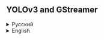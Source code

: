 ## YOLOv3 and GStreamer

<details>
<summary>Русский</summary>
<br/>

`YOLOv3` - модель для распознавания объектов на изображении.  
`GStreamer` - мультимедийная библиотека для работы с видео и аудио.  
`yolo_and_gst` - связка этих компонентов.  
На вход даёшь mp4-видео, на выходе получаешь его воспроизведение с подсвеченными обнаруженными объектами.  

![screenshot](https://github.com/cmykcmyk1/yolo_and_gst/releases/download/yolov3/screenshot.jpg)

**В этом проекте не используется OpenCV**

Для распознавания образов используется проект [ncnn](https://github.com/Tencent/ncnn) - это реализация алгоритма YOLOv3.

Вы можете попробовать эту программу без сборки. Скачайте готовую версию по [ссылке](https://github.com/cmykcmyk1/yolo_and_gst/releases/download/yolov3/yolo_and_gst.tar.gz).  
Для её запуска, возможно, потребуется установить зависимости (см. `Перед сборкой`).  
Также можете скачать [mp4-видео](https://github.com/cmykcmyk1/yolo_and_gst/releases/download/yolov3/example.mp4))  
[Оригинал](https://www.youtube.com/watch?v=WeQ-aeJd-Kk)

## Перед сборкой

Требуется установить зависимости. Выполните следующие команды:

> sudo apt install libgstreamer1.0-0 libgstreamer1.0-dev gstreamer1.0-libav gstreamer1.0-x  
> sudo apt install libfreetype6 libfreetype6-dev

## Сборка

Откройте в терминале директорию, где хотите расположить проект, и выполните следующие команды:

> git clone [https://github.com/cmykcmyk1/yolo_and_gst]() --recurse-submodules  
> cd yolo_and_gst  
> mkdir build  
> cd build  
> cmake .. -DCMAKE_BUILD_TYPE=Release  
> make -j{кол-во_потоков}

В случае успешной сборки в папке `build` появится исполняемый файл `yolo_and_gst`.

## После сборки

В корне проекта создайте папку `res` и расположите в ней файлы-ресурсы используемые программой: шрифт для отрисовки текста, датасет для нейронной сети.  
Эти файлы вы можете взять из готовой версии программы, которую можно скачать по [ссылке](https://github.com/cmykcmyk1/yolo_and_gst/releases/download/yolov3/yolo_and_gst.tar.gz).  
Возьмите из архива `arial.ttf`, `mobilenetv2_yolov3.bin` и `mobilenetv2_yolov3.param`.

**Программа готова к запуску**

## Запуск

> ./yolo_and_gst &lt;путь_к_mp4-видео&gt;  
> ./yolo_and_gst &lt;путь_к_mp4-видео&gt; &lt;желаемый_fps&gt;

</details>

<details>
<summary>English</summary>
<br/>

`YOLOv3` - model for object detection in image.  
`GStreamer` - multimedia library for working with video and audio.  
`yolo_and_gst` - combination of these elements.  
Input: mp4 video  
Output: playback video with object detection

![screenshot](https://github.com/cmykcmyk1/yolo_and_gst/releases/download/yolov3/screenshot.jpg)

**This project does not use OpenCV**

For object detection uses project [ncnn](https://github.com/Tencent/ncnn) project - this is an implementation of the YOLOv3 algorithm.

You can try this program without building. Download the finished program from the [link](https://github.com/cmykcmyk1/yolo_and_gst/releases/download/yolov3/yolo_and_gst.tar.gz).  
To run it, you may need to install dependencies (see `Before building`).  
Also you may download [mp4-video](https://github.com/cmykcmyk1/yolo_and_gst/releases/download/yolov3/example.mp4))  
[Original](https://www.youtube.com/watch?v=WeQ-aeJd-Kk)

## Before building

Dependencies need to be installed. Run the following commands:

> sudo apt install libgstreamer-1.0 libgstreamer-1.0-dev gstreamer1.0-libav gstreamer1.0-x  
> sudo apt install libfreetype6 libfreetype6-dev

## Building

Open the directory where you want to locate this project. Run the following commands:

> git clone [https://github.com/cmykcmyk1/yolo_and_gst]() --recurse-submodules  
> cd yolo_and_gst  
> mkdir build  
> cd build  
> cmake .. -DCMAKE_BUILD_TYPE=Release  
> make -j{thread_count}

If the build is successful, the executable file `yolo_and_gst` will appear in the `build` folder.

## After building

In the root of the project, create `res` folder and place the resource files used by the program in it: font for drawing text, dataset for neural network.  
You can take these files from the finished version of the program, which can be downloaded from [link](https://github.com/cmykcmyk1/yolo_and_gst/releases/download/yolov3/yolo_and_gst.tar.gz).  
Take from the archive `arial.ttf`, `mobilenetv2_yolov3.bin` и `mobilenetv2_yolov3.param`.

**The program is ready to run**

## Running

> ./yolo_and_gst &lt;mp4_path&gt;  
> ./yolo_and_gst &lt;mp4_path&gt; &lt;fps&gt;

</details>
